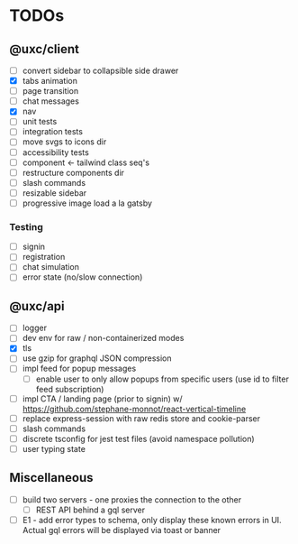 # TODOs

## @uxc/client

- [ ] convert sidebar to collapsible side drawer
- [x] tabs animation
- [ ] page transition
- [ ] chat messages
- [x] nav
- [ ] unit tests
- [ ] integration tests
- [ ] move svgs to icons dir
- [ ] accessibility tests
- [ ] component <- tailwind class seq's
- [ ] restructure components dir
- [ ] slash commands
- [ ] resizable sidebar
- [ ] progressive image load a la gatsby

### Testing

- [ ] signin
- [ ] registration
- [ ] chat simulation
- [ ] error state (no/slow connection)

## @uxc/api

- [ ] logger
- [ ] dev env for raw / non-containerized modes
- [x] tls
- [ ] use gzip for graphql JSON compression
- [ ] impl feed for popup messages
  - [ ] enable user to only allow popups from specific users
  (use id to filter feed subscription)
- [ ] impl CTA / landing page (prior to signin) w/ https://github.com/stephane-monnot/react-vertical-timeline
- [ ] replace express-session with raw redis store and cookie-parser
- [ ] slash commands
- [ ] discrete tsconfig for jest test files (avoid namespace pollution)
- [ ] user typing state

## Miscellaneous

- [ ] build two servers - one proxies the connection to the other
  - [ ] REST API behind a gql server
- [ ] E1 - add error types to schema, only display these known errors in UI. Actual gql errors will be displayed via toast or banner
